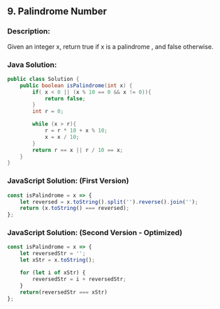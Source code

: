 

## 9. Palindrome Number

### Description:
Given an integer x, return true if x is a palindrome , and false otherwise.

### Java Solution:
```Java
public class Solution {
    public boolean isPalindrome(int x) {
        if( x < 0 || (x % 10 == 0 && x != 0)){
            return false;
        }
        int r = 0;

        while (x > r){
            r = r * 10 + x % 10;
            x = x / 10;
        }
        return r == x || r / 10 == x;
    }
}
```

### JavaScript Solution: (First Version)
```JavaScript
const isPalindrome = x => {
    let reversed = x.toString().split('').reverse().join('');
    return (x.toString() === reversed);
};
```

### JavaScript Solution: (Second Version - Optimized)
```JavaScript
const isPalindrome = x => {
    let reversedStr = '';
    let xStr = x.toString();

    for (let i of xStr) {
        reversedStr = i + reversedStr;
    }
    return(reversedStr === xStr)
};
```
